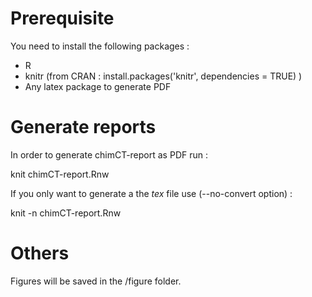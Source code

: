 # Prerequisite
You need to install the following packages :

- R
- knitr (from CRAN : install.packages('knitr', dependencies = TRUE) )
- Any latex package to generate PDF

# Generate reports
In order to generate chimCT-report as PDF run :

  knit chimCT-report.Rnw

If you only want to generate a the *tex* file use (--no-convert option) :

  knit -n chimCT-report.Rnw

# Others
Figures will be saved in the /figure folder. 
